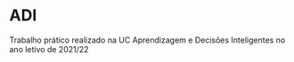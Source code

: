 # ADI
Trabalho prático realizado na UC Aprendizagem e Decisões Inteligentes no ano letivo de 2021/22
